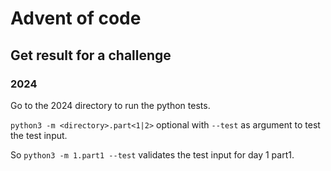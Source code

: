 # Advent of code

## Get result for a challenge

### 2024
Go to the 2024 directory to run the python tests.

`python3 -m <directory>.part<1|2>` optional with `--test` as argument to test the test input.

So `python3 -m 1.part1 --test` validates the test input for day 1 part1. 
